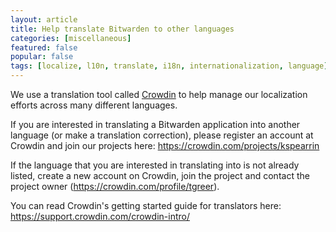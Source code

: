 ```yaml
---
layout: article
title: Help translate Bitwarden to other languages
categories: [miscellaneous]
featured: false
popular: false
tags: [localize, l10n, translate, i18n, internationalization, language]
---
```


We use a translation tool called [Crowdin](https://crowdin.com) to help manage our localization efforts across many different languages.

If you are interested in translating a Bitwarden application into another language (or make a translation correction), please register an account at Crowdin and join our projects here: <https://crowdin.com/projects/kspearrin>

If the language that you are interested in translating into is not already listed, create a new account on Crowdin, join the project and contact the project owner (<https://crowdin.com/profile/tgreer>).

You can read Crowdin's getting started guide for translators here: <https://support.crowdin.com/crowdin-intro/>
